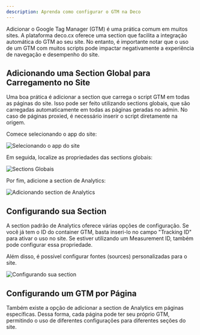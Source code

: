 ```yaml
---
description: Aprenda como configurar o GTM na Deco
---
```


Adicionar o Google Tag Manager (GTM) é uma prática comum em muitos sites. A
plataforma deco.cx oferece uma section que facilita a integração automática do
GTM ao seu site. No entanto, é importante notar que o uso de um GTM com muitos
scripts pode impactar negativamente a experiência de navegação e desempenho do
site.

## Adicionando uma Section Global para Carregamento no Site

Uma boa prática é adicionar a section que carrega o script GTM em todas as
páginas do site. Isso pode ser feito utilizando sections globais, que são
carregadas automaticamente em todas as páginas geradas no admin. No caso de
páginas proxied, é necessário inserir o script diretamente na origem.

Comece selecionando o app do site:

![Selecionando o app do site](/docs/gtm/select-app.png)

Em seguida, localize as propriedades das sections globais:

![Sections Globais](/docs/gtm/global-sections.png)

Por fim, adicione a section de Analytics:

![Adicionando section de Analytics](/docs/gtm/add-analytics.png)

## Configurando sua Section

A section padrão de Analytics oferece várias opções de configuração. Se você já
tem o ID do container GTM, basta inseri-lo no campo "Tracking ID" para ativar o
uso no site. Se estiver utilizando um Measurement ID, também pode configurar
essa propriedade.

Além disso, é possível configurar fontes (sources) personalizadas para o site.

![Configurando sua section](/docs/gtm/configure-your-section.png)

## Configurando um GTM por Página

Também existe a opção de adicionar a section de Analytics em páginas
específicas. Dessa forma, cada página pode ter seu próprio GTM, permitindo o uso
de diferentes configurações para diferentes seções do site.
